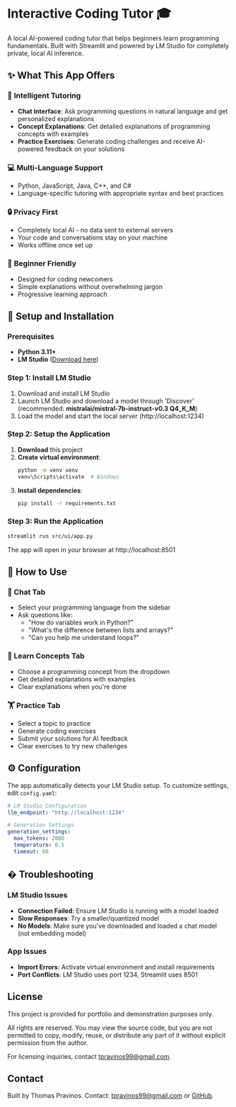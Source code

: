 # Interactive Coding Tutor 🎓

A local AI-powered coding tutor that helps beginners learn programming fundamentals. Built with Streamlit and powered by LM Studio for completely private, local AI inference.

## ✨ What This App Offers

### 🤖 **Intelligent Tutoring**
- **Chat Interface**: Ask programming questions in natural language and get personalized explanations
- **Concept Explanations**: Get detailed explanations of programming concepts with examples
- **Practice Exercises**: Generate coding challenges and receive AI-powered feedback on your solutions

### 💻 **Multi-Language Support**
- Python, JavaScript, Java, C++, and C#
- Language-specific tutoring with appropriate syntax and best practices

### 🔒 **Privacy First**
- Completely local AI - no data sent to external servers
- Your code and conversations stay on your machine
- Works offline once set up

### 🎯 **Beginner Friendly**
- Designed for coding newcomers
- Simple explanations without overwhelming jargon
- Progressive learning approach

## 🚀 Setup and Installation

### Prerequisites
- **Python 3.11+** 
- **LM Studio** ([Download here](https://lmstudio.ai/))

### Step 1: Install LM Studio
1. Download and install LM Studio
2. Launch LM Studio and download a model through 'Discover' (recommended: **mistralai/mistral-7b-instruct-v0.3
Q4_K_M**)
3. Load the model and start the local server (http://localhost:1234)

### Step 2: Setup the Application
1. **Download** this project
2. **Create virtual environment**:
   ```bash
   python -m venv venv
   venv\Scripts\activate  # Windows
   ```
3. **Install dependencies**:
   ```bash
   pip install -r requirements.txt
   ```

### Step 3: Run the Application
```bash
streamlit run src/ui/app.py
```

The app will open in your browser at http://localhost:8501

## 🎯 How to Use

### **💬 Chat Tab**
- Select your programming language from the sidebar
- Ask questions like:
  - "How do variables work in Python?"
  - "What's the difference between lists and arrays?"
  - "Can you help me understand loops?"

### **📖 Learn Concepts Tab**  
- Choose a programming concept from the dropdown
- Get detailed explanations with examples
- Clear explanations when you're done

### **🏋️ Practice Tab**
- Select a topic to practice
- Generate coding exercises
- Submit your solutions for AI feedback
- Clear exercises to try new challenges

## ⚙️ Configuration

The app automatically detects your LM Studio setup. To customize settings, edit `config.yaml`:

```yaml
# LM Studio Configuration
llm_endpoint: "http://localhost:1234"

# Generation Settings
generation_settings:
  max_tokens: 2000
  temperature: 0.5
  timeout: 60
```

## �️ Troubleshooting

### LM Studio Issues
- **Connection Failed**: Ensure LM Studio is running with a model loaded
- **Slow Responses**: Try a smaller/quantized model
- **No Models**: Make sure you've downloaded and loaded a chat model (not embedding model)

### App Issues  
- **Import Errors**: Activate virtual environment and install requirements
- **Port Conflicts**: LM Studio uses port 1234, Streamlit uses 8501

## License
This project is provided for portfolio and demonstration purposes only.

All rights are reserved.
You may view the source code, but you are not permitted to copy, modify, reuse, or distribute any part of it without explicit permission from the author.

For licensing inquiries, contact tpravinos99@gmail.com.

## Contact
Built by Thomas Pravinos.
Contact: tpravinos99@gmail.com or [GitHub](https://github.com/Pravinos).